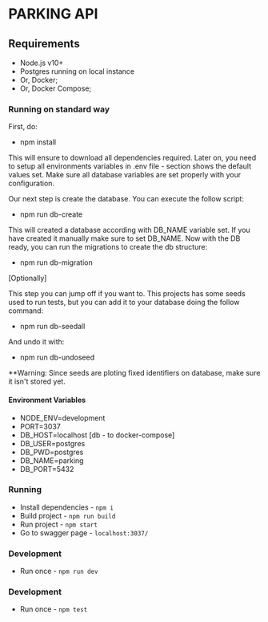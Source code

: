 # PARKING API

## Requirements 

- Node.js v10+
- Postgres running on local instance
- Or, Docker;
- Or, Docker Compose;


### Running on standard way

First, do: 

  - npm install

This will ensure to download all dependencies required. Later on, you need to setup all environments variables in .env file - section shows the default values set. Make sure all database variables are set properly with your configuration.

Our next step is create the database. You can execute the follow script: 

 - npm run db-create

This will created a database according with DB_NAME variable set. If you have created it manually make sure to set DB_NAME. Now with the DB ready, you can run the migrations to create the db structure:

 - npm run db-migration

[Optionally]

This step you can jump off if you want to. This projects has some seeds used to run tests, but you can add it to your database doing the follow command:

  - npm run db-seedall

And undo it with:

  - npm run db-undoseed

**Warning: Since seeds are ploting fixed identifiers on database, make sure it isn't stored yet. 
#### Environment Variables

- NODE_ENV=development
- PORT=3037
- DB_HOST=localhost [db - to docker-compose]
- DB_USER=postgres 
- DB_PWD=postgres
- DB_NAME=parking 
- DB_PORT=5432

### Running

- Install dependencies - `npm i`
- Build project - `npm run build`
- Run project - `npm start`
- Go to swagger page - `localhost:3037/`

### Development 
- Run once - `npm run dev`

### Development 
- Run once - `npm test`